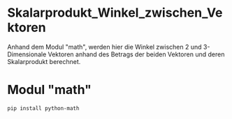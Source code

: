 # Skalarprodukt_Winkel_zwischen_Vektoren
Anhand dem Modul "math", werden hier die Winkel zwischen 2 und 3-Dimensionale Vektoren anhand des Betrags der beiden Vektoren und deren Skalarprodukt berechnet.

# Modul "math"

    pip install python-math
